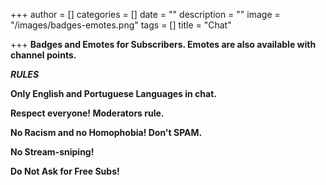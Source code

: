 +++
author = []
categories = []
date = ""
description = ""
image = "/images/badges-emotes.png"
tags = []
title = "Chat"

+++
**Badges and Emotes for Subscribers. Emotes are also available with channel points.**

**_RULES_**

**Only English and Portuguese Languages in chat.**

**Respect everyone! Moderators rule.**

**No Racism and no Homophobia! Don't SPAM.**

**No Stream-sniping!**

**Do Not Ask for Free Subs!**
